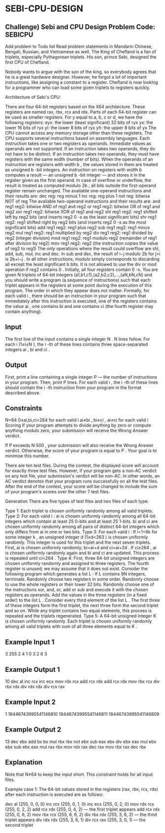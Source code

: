 # SEBI-CPU-DESIGN

## Challenge) Sebi and CPU Design Problem Code: SEBICPU
Add problem to Todo list
Read problem statements in Mandarin Chinese, Bengali, Russian, and Vietnamese as well.
The King of Chefland is a fan of triplets, especially Pythagorean triplets. His son, prince Sebi, designed the first CPU of Chefland.

Nobody wants to argue with the son of the king, so everybody agrees that he is a great hardware designer. However, he forgot a lot of important instructions, like assigning a constant to a register. Chefland is now looking for a programmer who can load some given triplets to registers quickly.

Architecture of Sebi's CPU:

There are four 64-bit registers based on the X64 architecture. These registers are named rax, rbx, rcx and rdx.
Parts of each 64-bit register can be used as smaller registers. For y equal to a, b, c or d, we have the following registers:
eyx: the lower (least significant) 32 bits of ryx
yx: the lower 16 bits of ryx
yl: the lower 8 bits of ryx
yh: the upper 8 bits of yx
The CPU cannot access any memory storage other than these registers.
The CPU supports several instructions based on assembly languages. Each instruction takes one or two registers as operands. Immediate values as operands are not supported. If an instruction takes two operands, they do not have to be distinct.
If an instruction takes two operands, they must have registers with the same width (number of bits). When the operands of an instruction are registers with width b
, the values stored in them are treated as unsigned b
-bit integers.
An instruction on registers with width b
 computes a result ― an unsigned b
-bit integer ― and stores it in the register given as the first operand. In case of overflow or underflow, the result is treated as computed modulo 2b
; all bits outside the first-operand register remain unchanged.
The available one-operand instructions and their results are:
dec reg: reg minus 1
inc reg: reg plus 1
not reg: bitwise NOT of reg
The available two-operand instructions and their results are:
and reg1 reg2: bitwise AND of reg1 and reg2
or reg1 reg2: bitwise OR of reg1 and reg2
xor reg1 reg2: bitwise XOR of reg1 and reg2
shl reg1 reg2: reg1 shifted left by reg2 bits (and inserts reg2 0
-s as the least significant bits)
shr reg1 reg2: reg1 shifted right by reg2 bits (and inserts reg2 0
-s as the most significant bits)
add reg1 reg2: reg1 plus reg2
sub reg1 reg2: reg1 minus reg2
mul reg1 reg2: reg1 multiplied by reg2
div reg1 reg2: reg1 divided by reg2 (integer division)
mod reg1 reg2: reg1 modulo reg2 (remainder of reg1 after division by reg2)
mov reg1 reg2: reg2 (the instruction copies the value of reg2 to reg1)
The only operations where the result could overflow are shl, add, sub, mul, inc and dec. In sub and dec, the result of i−j
 modulo 2b
 for j>i
 is 2b+i−j
. In all other instructions, modulo simply corresponds to discarding all except the least significant b
 bits.
It is not allowed to use the div or mod operation if reg2 contains 0
.
Initially, all four registers contain 0
-s. You are given N
 triplets of 64-bit integers (a1,b1,c1),(a2,b2,c2),…,(aN,bN,cN)
 and you should write a program (a sequence of instructions) such that each triplet appears in the registers at some point during the execution of this program. The order in which they appear does not matter. Formally, for each valid i
, there should be an instruction in your program such that immediately after this instruction is executed, one of the registers contains the value ai
, one contains bi
 and one contains ci
 (the fourth register may contain anything).

## Input
The first line of the input contains a single integer N
.
N
 lines follow. For each i
 (1≤i≤N
), the i
-th of these lines contains three space-separated integers ai
, bi
 and ci
.
## Output
First, print a line containing a single integer P
 ― the number of instructions in your program.
Then, print P
 lines. For each valid i
, the i
-th of these lines should contain the i
-th instruction from your program in the format described above.
## Constraints
N=64
0≤ai,bi,ci<264
 for each valid i
ai≠bi
, bi≠ci
, ai≠ci
 for each valid i
Scoring
If your program attempts to divide anything by zero or compute anything modulo zero, your submission will receive the Wrong Answer verdict.

If P
 exceeds N⋅500
, your submission will also receive the Wrong Answer verdict. Otherwise, the score of your program is equal to P
. Your goal is to minimise this number.

There are ten test files. During the contest, the displayed score will account for exactly three test files. However, if your program gets a non-AC verdict on any test file, your submission's verdict will be non-AC. In other words, an AC verdict denotes that your program runs successfully on all the test files. After the end of the contest, your score will be changed to include the sum of your program's scores over the other 7 test files.

Generation
There are five types of test files and two files of each type.

Type 1: Each triplet is chosen uniformly randomly among all valid triplets.
Type 2: For each valid i
:
ai
 is chosen uniformly randomly among all 64-bit integers which contain at least 25 0-bits and at least 25 1-bits.
bi
 and ci
 are chosen uniformly randomly among all pairs of distinct 64-bit integers which only differs from ai
 in one or two bits.
Type 3: For each valid i
:
If i=1+8k
 for some integer k
, an unsigned integer d
 (1≤d<263
) is chosen uniformly randomly. This integer is used for this triplet and the next seven triplets.
First, ai
 is chosen uniformly randomly; bi=ai+d
 and ci=ai+2d
. If ci≥264
, ai
 is chosen uniformly randomly again and bi
 and ci
 are updated.
This process is repeated until ci<264
.
Type 4:
First, three 64-bit unsigned integers are chosen uniformly randomly and assigned to three registers. The fourth register is unused; we may assume that it does not exist. Consider the following program which generates a list L
:
If L
 contains 9N
 integers, terminate.
Randomly choose two registers in some order. Randomly choose to use the whole registers or their lower 32 bits.
Randomly choose one of the instructions xor, and, or, add or sub and execute it with the chosen registers as operands.
Add the values in the three registers (in a fixed order) to the list L
.
Consider every third element of the list L
. The first three of these integers form the first triplet, the next three form the second triplet and so on.
While any triplet contains two equal elements, this process is repeated and the triplets regenerated.
Type 5:
A 64-bit unsigned integer K
 is chosen uniformly randomly.
Each triplet is chosen uniformly randomly among all valid triplets with sum of all three elements equal to K
.
## Example Input 1
3
255 2 4
1 0 3
2 6 3
## Example Output 1
10
dec al
inc rcx
inc ecx
mov rdx rcx
add rcx rdx
add rcx rdx
mov rbx rcx
div rbx rdx
div rdx rdx
div rcx rax
## Example Input 2
1
18446743995541146810 18446743995541146811 18446743995541146809
## Example Output 2
13
dec ebx
add bx bx
mul rbx rbx
not ebx
sub eax ebx
div ebx eax
mul ebx ebx
sub ebx eax
mul rax rbx
mov rdx rax
dec rax
mov rbx rax
dec rbx
## Explanation
Note that N≠64
 to keep the input short. This constraint holds for all input files.

Example case 1: The 64-bit values stored in the registers (rax, rbx, rcx, rdx) after each instruction is executed are as follows:

dec al                 (255, 0, 0, 0)
inc rcx                (255, 0, 1, 0)
inc ecx                (255, 0, 2, 0)
mov rdx rcx            (255, 0, 2, 2)
add rcx rdx            (255, 0, 4, 2) ― the first triplet appears
add rcx rdx            (255, 0, 6, 2)
mov rbx rcx            (255, 6, 6, 2)
div rbx rdx            (255, 3, 6, 2) ― the third triplet appears
div rdx rdx            (255, 3, 6, 1)
div rcx rax            (255, 3, 0, 1) ― the second triplet 
